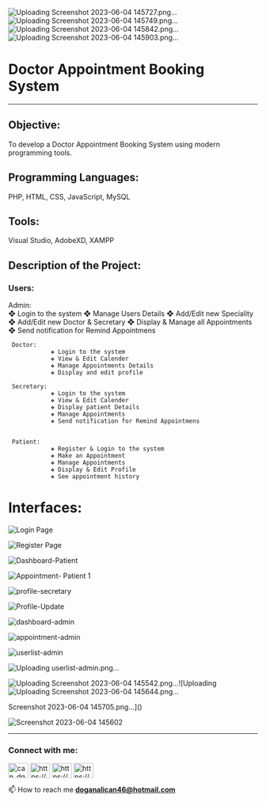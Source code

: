 ![Uploading Screenshot 2023-06-04 145727.png…]()
![Uploading Screenshot 2023-06-04 145749.png…]()
![Uploading Screenshot 2023-06-04 145842.png…]()
![Uploading Screenshot 2023-06-04 145903.png…]()
# Doctor Appointment Booking System
___________________________________________________________________________________________________________________

## Objective: 
To develop a Doctor Appointment Booking System using modern programming tools.
## Programming Languages: 
PHP, HTML, CSS, JavaScript, MySQL
## Tools: 
Visual Studio, AdobeXD, XAMPP

## Description of the Project:


### Users: 
Admin:			
				❖ Login to the system
				❖ Manage Users Details
				❖ Add/Edit new Speciality
				❖ Add/Edit new Doctor & Secretary
				❖ Display & Manage all Appointments
				❖ Send notification for Remind Appointmens

     Doctor: 	
				❖ Login to the system
				❖ View & Edit Calender
				❖ Manage Appointments Details
				❖ Display and edit profile

	 Secretary: 	
				❖ Login to the system
				❖ View & Edit Calender
				❖ Display patient Details
				❖ Manage Appointments
				❖ Send notification for Remind Appointmens


	 Patient: 	
				❖ Register & Login to the system
				❖ Make an Appointment
				❖ Manage Appointments
				❖ Display & Edit Profile
				❖ See appointment history
	


# Interfaces:
![Login Page](https://github.com/doganalican46/DoctorAppointmentBookingSystem/assets/76850300/033b7a97-4142-4290-9e72-913779d3d419)

![Register Page](https://github.com/doganalican46/DoctorAppointmentBookingSystem/assets/76850300/edfb3a06-e141-41e6-8729-8ad715d7c6ab)

![Dashboard-Patient](https://github.com/doganalican46/DoctorAppointmentBookingSystem/assets/76850300/62ae5917-0b2e-429b-9542-792b4e53430c)

![Appointment- Patient 1](https://github.com/doganalican46/DoctorAppointmentBookingSystem/assets/76850300/f262a860-b3e9-4e95-b598-7d7b67511a66)

![profile-secretary](https://github.com/doganalican46/DoctorAppointmentBookingSystem/assets/76850300/deb41eab-61cf-4d8a-bf57-4048ccb43821)

![Profile-Update](https://github.com/doganalican46/DoctorAppointmentBookingSystem/assets/76850300/f869b905-820f-4ec5-aa3b-4ac03a0a53a9)



![dashboard-admin](https://github.com/doganalican46/DoctorAppointmentBookingSystem/assets/76850300/6620f673-717e-4dc3-b8a2-530d1acdf0b3)


![appointment-admin](https://github.com/doganalican46/DoctorAppointmentBookingSystem/assets/76850300/a543d90d-2288-4c1b-b7de-55197fa13082)


![userlist-admin](https://github.com/doganalican46/DoctorAppointmentBookingSystem/assets/76850300/ca217aa9-b1a6-4da5-94e0-7fdbf431bb9c)

![Uploading userlist-admin.png…]()

![Uploading Screenshot 2023-06-04 145542.png…]()![Uploading ![Uploading Screenshot 2023-06-04 145644.png…]()

Screenshot 2023-06-04 145705.png…]()

![Screenshot 2023-06-04 145602](https://github.com/doganalican46/DoctorAppointmentBookingSystem/assets/76850300/ae2db1d4-a198-427d-b368-0d11c07d91fd)




___________________________________________________________________________________________________________________

<h3 align="left">Connect with me:</h3>
<p align="left">
<a href="https://twitter.com/can_dgn46" target="blank"><img align="center" src="https://raw.githubusercontent.com/rahuldkjain/github-profile-readme-generator/master/src/images/icons/Social/twitter.svg" alt="can_dgn46" height="30" width="40" /></a>
<a href="https://linkedin.com/in/https://www.linkedin.com/in/doganalican46/" target="blank"><img align="center" src="https://raw.githubusercontent.com/rahuldkjain/github-profile-readme-generator/master/src/images/icons/Social/linked-in-alt.svg" alt="https://www.linkedin.com/in/doganalican46/" height="30" width="40" /></a>
<a href="https://fb.com/https://www.facebook.com/doganalican46/" target="blank"><img align="center" src="https://raw.githubusercontent.com/rahuldkjain/github-profile-readme-generator/master/src/images/icons/Social/facebook.svg" alt="https://www.facebook.com/doganalican46/" height="30" width="40" /></a>
<a href="https://instagram.com/https://www.instagram.com/can.dgn.46/" target="blank"><img align="center" src="https://raw.githubusercontent.com/rahuldkjain/github-profile-readme-generator/master/src/images/icons/Social/instagram.svg" alt="https://www.instagram.com/can.dgn.46/" height="30" width="40" /></a>
</p>

📫 How to reach me **doganalican46@hotmail.com**
